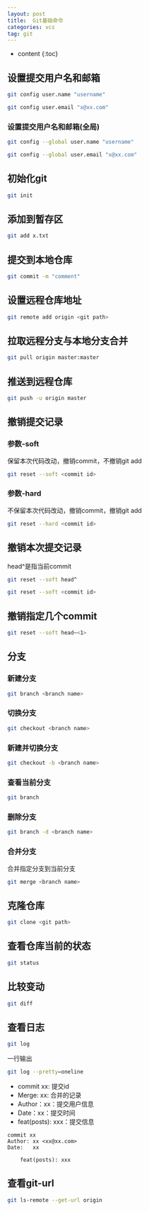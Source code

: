 ```yaml
---
layout: post
title:  Git基础命令
categories: vcs
tag: git
---
```



* content
{:toc}


## 设置提交用户名和邮箱

```sh
git config user.name "username"

git config user.email "x@xx.com"
```

### 设置提交用户名和邮箱(全局)

```sh
git config --global user.name "username"

git config --global user.email "x@xx.com"
```


## 初始化git

```sh
git init
```


## 添加到暂存区

```sh
git add x.txt
```


## 提交到本地仓库

```sh
git commit -m "comment"
```


## 设置远程仓库地址

```sh
git remote add origin <git path>
```


## 拉取远程分支与本地分支合并

```sh
git pull origin master:master
```


## 推送到远程仓库

```sh
git push -u origin master
```


## 撤销提交记录

### 参数-soft
保留本次代码改动，撤销commit，不撤销git add
```sh
git reset --soft <commit id>
```

### 参数-hard
不保留本次代码改动，撤销commit，撤销git add
```sh
git reset --hard <commit id>
```


## 撤销本次提交记录
head^是指当前commit
```sh
git reset --soft head^

git reset --soft <commit id>
```

## 撤销指定几个commit

```sh
git reset --soft head~<1>
```


## 分支

### 新建分支

```sh
git branch <branch name>
```

### 切换分支

```sh
git checkout <branch name>
```

### 新建并切换分支

```sh
git checkout -b <branch name>
```

### 查看当前分支

```sh
git branch
```

### 删除分支

```sh
git branch -d <branch name>
```

### 合并分支
合并指定分支到当前分支
```sh
git merge <branch name>
```


## 克隆仓库

```sh
git clone <git path>
```


## 查看仓库当前的状态

```sh
git status
```


## 比较变动

```sh
git diff
```


## 查看日志

```sh
git log
```

一行输出
```sh
git log --pretty=oneline
```

- commit xx: 提交id
- Merge: xx: 合并的记录
- Author：xx：提交用户信息
- Date：xx：提交时间
- feat(posts): xxx：提交信息

```text
commit xx
Author: xx <xx@xx.com>
Date:   xx

    feat(posts): xxx

```


## 查看git-url

```sh
git ls-remote --get-url origin
```